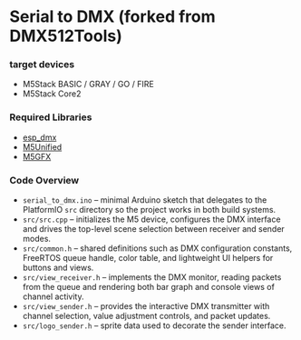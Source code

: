 # Serial to DMX (forked from DMX512Tools)

### target devices
 - M5Stack BASIC / GRAY / GO / FIRE
 - M5Stack Core2

### Required Libraries
 - [esp_dmx](https://github.com/someweisguy/esp_dmx/)
 - [M5Unified](https://github.com/M5Stack/M5Unified/)
 - [M5GFX](https://github.com/M5Stack/M5GFX/)

### Code Overview
- `serial_to_dmx.ino` – minimal Arduino sketch that delegates to the PlatformIO
  `src` directory so the project works in both build systems.
- `src/src.cpp` – initializes the M5 device, configures the DMX interface and
  drives the top-level scene selection between receiver and sender modes.
- `src/common.h` – shared definitions such as DMX configuration constants,
  FreeRTOS queue handle, color table, and lightweight UI helpers for buttons
  and views.
- `src/view_receiver.h` – implements the DMX monitor, reading packets from the
  queue and rendering both bar graph and console views of channel activity.
- `src/view_sender.h` – provides the interactive DMX transmitter with channel
  selection, value adjustment controls, and packet updates.
- `src/logo_sender.h` – sprite data used to decorate the sender interface.

